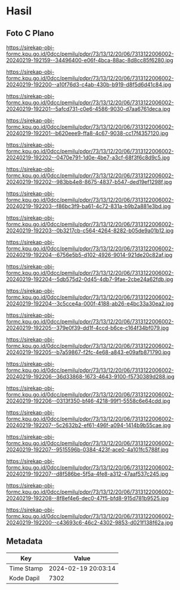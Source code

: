 # Hasil

## Foto C Plano

https://sirekap-obj-formc.kpu.go.id/0dcc/pemilu/pdpr/73/13/12/20/06/7313122006002-20240219-192159--34496400-e06f-4bca-88ac-8d8cc85f6280.jpg

https://sirekap-obj-formc.kpu.go.id/0dcc/pemilu/pdpr/73/13/12/20/06/7313122006002-20240219-192200--a10f76d3-c4ab-430b-b919-d8f5d6d41c84.jpg

https://sirekap-obj-formc.kpu.go.id/0dcc/pemilu/pdpr/73/13/12/20/06/7313122006002-20240219-192201--5afcd731-c0e6-4586-9030-d7aa6761deca.jpg

https://sirekap-obj-formc.kpu.go.id/0dcc/pemilu/pdpr/73/13/12/20/06/7313122006002-20240219-192201--b620eee9-ffa8-4c67-9038-cc17f4357120.jpg

https://sirekap-obj-formc.kpu.go.id/0dcc/pemilu/pdpr/73/13/12/20/06/7313122006002-20240219-192202--0470e791-1d0e-4be7-a3cf-68f3f6c8d9c5.jpg

https://sirekap-obj-formc.kpu.go.id/0dcc/pemilu/pdpr/73/13/12/20/06/7313122006002-20240219-192202--983bb4e8-8675-4837-b547-ded19ef1298f.jpg

https://sirekap-obj-formc.kpu.go.id/0dcc/pemilu/pdpr/73/13/12/20/06/7313122006002-20240219-192203--f86bc3f9-ba61-4c72-831a-b9b2a881e3bd.jpg

https://sirekap-obj-formc.kpu.go.id/0dcc/pemilu/pdpr/73/13/12/20/06/7313122006002-20240219-192203--0b3217cb-c564-4264-8282-b05de9a01b12.jpg

https://sirekap-obj-formc.kpu.go.id/0dcc/pemilu/pdpr/73/13/12/20/06/7313122006002-20240219-192204--6756e5b5-d102-4926-9014-921de20c82af.jpg

https://sirekap-obj-formc.kpu.go.id/0dcc/pemilu/pdpr/73/13/12/20/06/7313122006002-20240219-192204--5db575d2-0d45-4db7-9fae-2cbe24a62fdb.jpg

https://sirekap-obj-formc.kpu.go.id/0dcc/pemilu/pdpr/73/13/12/20/06/7313122006002-20240219-192204--3c5cce4a-000f-4188-ab26-e4bc33a30ea2.jpg

https://sirekap-obj-formc.kpu.go.id/0dcc/pemilu/pdpr/73/13/12/20/06/7313122006002-20240219-192205--379e0f39-dd1f-4ccd-b6ce-c164f34bf079.jpg

https://sirekap-obj-formc.kpu.go.id/0dcc/pemilu/pdpr/73/13/12/20/06/7313122006002-20240219-192205--b7a59867-f2fc-4e68-a843-e09afb871790.jpg

https://sirekap-obj-formc.kpu.go.id/0dcc/pemilu/pdpr/73/13/12/20/06/7313122006002-20240219-192206--36d33868-1673-4643-9100-f5730389d288.jpg

https://sirekap-obj-formc.kpu.go.id/0dcc/pemilu/pdpr/73/13/12/20/06/7313122006002-20240219-192206--0313f350-bf46-4218-99f1-5558c6e64cdd.jpg

https://sirekap-obj-formc.kpu.go.id/0dcc/pemilu/pdpr/73/13/12/20/06/7313122006002-20240219-192207--5c2632b2-ef61-496f-a094-1414b9b55cae.jpg

https://sirekap-obj-formc.kpu.go.id/0dcc/pemilu/pdpr/73/13/12/20/06/7313122006002-20240219-192207--9515596b-0384-423f-ace0-4a101fc5788f.jpg

https://sirekap-obj-formc.kpu.go.id/0dcc/pemilu/pdpr/73/13/12/20/06/7313122006002-20240219-192207--d8f586be-5f5a-4fe8-a312-47aaf537c245.jpg

https://sirekap-obj-formc.kpu.go.id/0dcc/pemilu/pdpr/73/13/12/20/06/7313122006002-20240219-192208--8f8ef4e6-dec0-47f5-bfd8-915d781b9525.jpg

https://sirekap-obj-formc.kpu.go.id/0dcc/pemilu/pdpr/73/13/12/20/06/7313122006002-20240219-192200--c43693c6-46c2-4302-9853-d021f138f62a.jpg


## Metadata

| Key        | Value               |
| ---------- | ------------------- |
| Time Stamp | 2024-02-19 20:03:14 |
| Kode Dapil | 7302                |



